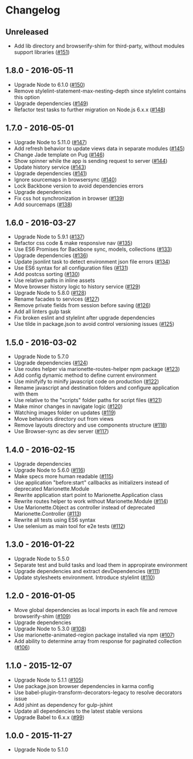# Changelog

## Unreleased
- Add lib directory and browserify-shim for third-party, without modules support libraries
([#151](https://github.com/fs/backbone-base/pull/151))

## 1.8.0 - 2016-05-11
- Upgrade Node to 6.1.0
([#150](https://github.com/fs/backbone-base/pull/150))
- Remove stylelint-statement-max-nesting-depth since stylelint contains this option
- Upgrade dependencies
([#149](https://github.com/fs/backbone-base/pull/149))
- Refactor test tasks to further migration on Node.js 6.x.x
([#148](https://github.com/fs/backbone-base/pull/148))

## 1.7.0 - 2016-05-01
- Upgrade Node to 5.11.0
([#147](https://github.com/fs/backbone-base/pull/147))
- Add refresh behavior to update views data in separate modules
([#145](https://github.com/fs/backbone-base/pull/145))
- Change Jade template on Pug
([#146](https://github.com/fs/backbone-base/pull/146))
- Show spinner while the app is sending request to server
([#144](https://github.com/fs/backbone-base/pull/144))
- Update history service
([#143](https://github.com/fs/backbone-base/pull/143))
- Upgrade dependencies
([#141](https://github.com/fs/backbone-base/pull/141))
- Ignore sourcemaps in browsersync
([#140](https://github.com/fs/backbone-base/pull/140))
- Lock Backbone version to avoid dependencies errors
- Upgrade dependencies
- Fix css hot synchronization in browser
([#139](https://github.com/fs/backbone-base/pull/139))
- Add sourcemaps
([#138](https://github.com/fs/backbone-base/pull/138))

## 1.6.0 - 2016-03-27
- Upgrade Node to 5.9.1
([#137](https://github.com/fs/backbone-base/pull/137))
- Refactor css code & make responsive nav
([#135](https://github.com/fs/backbone-base/pull/135))
- Use ES6 Promises for Backbone sync, models, collections
([#133](https://github.com/fs/backbone-base/pull/133))
- Upgrade dependencies
([#136](https://github.com/fs/backbone-base/pull/136))
- Update jsonlint task to detect environment json file errors
([#134](https://github.com/fs/backbone-base/pull/134))
- Use ES6 syntax for all configuration files
([#131](https://github.com/fs/backbone-base/pull/131))
- Add postcss sorting
([#130](https://github.com/fs/backbone-base/pull/130))
- Use relative paths in inline assets
- Move browser history logic to history service
([#129](https://github.com/fs/backbone-base/pull/129))
- Upgrade Node to 5.8.0
([#128](https://github.com/fs/backbone-base/pull/128))
- Rename facades to services
([#127](https://github.com/fs/backbone-base/pull/127))
- Remove private fields from session before saving
([#126](https://github.com/fs/backbone-base/pull/126))
- Add all linters gulp task
- Fix broken eslint and stylelint after upgrade dependencies
- Use tilde in package.json to avoid control versioning issues
([#125](https://github.com/fs/backbone-base/pull/125))

## 1.5.0 - 2016-03-02
- Upgrade Node to 5.7.0
- Upgrade dependencies
([#124](https://github.com/fs/backbone-base/pull/124))
- Use routes helper via marionette-routes-helper npm package
([#123](https://github.com/fs/backbone-base/pull/123))
- Add config dynamic method to define current environment
- Use minifyify to minify javascript code on production
([#122](https://github.com/fs/backbone-base/pull/122))
- Rename javascript and destination folders and configure application with them
- Use relative to the "scripts" folder paths for script files
([#121](https://github.com/fs/backbone-base/pull/121))
- Make minor changes in navigate logic
([#120](https://github.com/fs/backbone-base/pull/120))
- Watching images folder on updates
([#119](https://github.com/fs/backbone-base/pull/119))
- Move behaviors directory out from views
- Remove layouts directory and use components structure
([#118](https://github.com/fs/backbone-base/pull/118))
- Use Browser-sync as dev server
([#117](https://github.com/fs/backbone-base/pull/117))

## 1.4.0 - 2016-02-15
- Upgrade dependencies
- Upgrade Node to 5.6.0
([#116](https://github.com/fs/backbone-base/pull/116))
- Make specs more human readable
([#115](https://github.com/fs/backbone-base/pull/115))
- Use application "before:start" callbacks as initializers instead of deprecated Marionette.Module
- Rewrite application start point to Marionette.Application class
- Rewrite routes helper to work without Marionette.Module
([#114](https://github.com/fs/backbone-base/pull/114))
- Use Marionette.Object as controller instead of deprecated Marionette.Controller
([#113](https://github.com/fs/backbone-base/pull/113))
- Rewrite all tests using ES6 syntax
- Use selenium as main tool for e2e tests
([#112](https://github.com/fs/backbone-base/pull/112))

## 1.3.0 - 2016-01-22
- Upgrade Node to 5.5.0
- Separate test and build tasks and load them in appropirate environment
- Upgrade dependencies and extract devDependencies
([#111](https://github.com/fs/backbone-base/pull/111))
- Update stylesheets environment. Introduce stylelint
([#110](https://github.com/fs/backbone-base/pull/110))

## 1.2.0 - 2016-01-05
- Move global dependencies as local imports in each file and remove browserify-shim
([#109](https://github.com/fs/backbone-base/pull/109))
- Upgrade dependencies
- Upgrade Node to 5.3.0
([#108](https://github.com/fs/backbone-base/pull/108))
- Use marionette-animated-region package installed via npm
([#107](https://github.com/fs/backbone-base/pull/107))
- Add ability to determine array from response for paginated collection
([#106](https://github.com/fs/backbone-base/pull/106))

## 1.1.0 - 2015-12-07
- Upgrade Node to 5.1.1
([#105](https://github.com/fs/backbone-base/pull/105))
- Use package.json browser dependencies in karma config
- Use babel-plugin-transform-decorators-legacy to resolve decorators issue
- Add jshint as dependency for gulp-jshint
- Update all dependencies to the latest stable versions
- Upgrade Babel to 6.x.x
([#99](https://github.com/fs/backbone-base/pull/99))

## 1.0.0 - 2015-11-27
- Upgrade Node to 5.1.0
